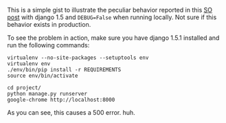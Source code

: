 This is a simple gist to illustrate the peculiar behavior reported in
this
[SO post](http://stackoverflow.com/questions/16084688/variables-included-in-template-context-processors-not-in-template-with-debug-fal)
with django 1.5 and `DEBUG=False` when running locally. Not sure if
this behavior exists in production.

To see the problem in action, make sure you have django 1.5.1
installed and run the following commands:

    virtualenv --no-site-packages --setuptools env
    virtualenv env 
    ./env/bin/pip install -r REQUIREMENTS
    source env/bin/activate
    
    cd project/
    python manage.py runserver
    google-chrome http://localhost:8000 

As you can see, this causes a 500 error. huh.
